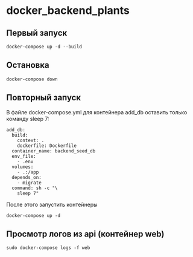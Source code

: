 # docker_backend_plants

## Первый запуск
```
docker-compose up -d --build
```

## Остановка
```
docker-compose down
```

## Повторный запуск

В файле docker-compose.yml для контейнера add_db оставить только команду sleep 7:
```
add_db:
  build:
    context: .
    dockerfile: Dockerfile
  container_name: backend_seed_db
  env_file:
    - .env
  volumes:
    - .:/app
  depends_on:
    - migrate
  command: sh -c "\
    sleep 7"
```
После этого запустить контейнеры
```
docker-compose up -d
```

## Просмотр логов из api (контейнер web)
```
sudo docker-compose logs -f web
```

